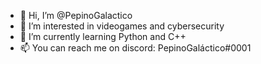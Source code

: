 - 👋 Hi, I’m @PepinoGalactico
- 👀 I’m interested in videogames and cybersecurity
- 🌱 I’m currently learning Python and C++
- 📫 You can reach me on discord: PepinoGaláctico#0001

<!---
PepinoGalactico/PepinoGalactico is a ✨ special ✨ repository because its `README.md` (this file) appears on your GitHub profile.
You can click the Preview link to take a look at your changes.
--->
